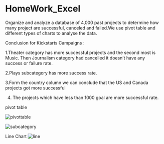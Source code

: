 # HomeWork_Excel
Organize and analyze a database of 4,000 past projects to determine how many project are successful, 
canceled and failed.We use pivot table and different types of charts to analyse the data.

 Conclusion for Kickstarts Campaigns :
 
1.Theater category has more successful projects and the second most is Music. Then Journalism category had cancelled it doesn’t have any success or failure rate.

2.Plays subcategory has more success rate.

3.Form the country column we can conclude that the US and Canada projects got more successful

4. The projects which have less than 1000 goal are more successful rate.

pivot table

![pivottable](https://user-images.githubusercontent.com/50187921/69012092-6a549200-0937-11ea-88e4-78ce57ba8f5f.png)


![subcategory](https://user-images.githubusercontent.com/50187921/69012115-bd2e4980-0937-11ea-9ec9-b67d640f8d71.png)

Line Chart
![line](https://user-images.githubusercontent.com/50187921/69012133-09798980-0938-11ea-8ace-47ef0b936963.png)


